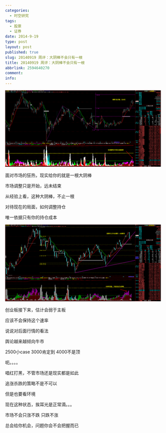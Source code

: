 ```yaml
---
categories:
  - 时空研究
tags:
  - 股票
  - 证券
date: 2014-9-19
type: post
layout: post
published: true
slug: 20140919 周评：大阴棒不会只有一根
title: 20140919 周评：大阴棒不会只有一根
abbrlink: 2594640270
comment:
info:
---
```

![20140919-0](/images/20140919-0.gif)

面对市场的狂热，现实给你的就是一根大阴棒

市场调整只是开始，远未结束

从经验上看，这种大阴棒，不止一根

对待现在的局面，如何调整持仓

唯一依据只有你的持仓成本

![20140919-1](/images/20140919-1.gif)

创业板接下来，估计会弱于主板

应该不会保持这个速率


说说对后面行情的看法

舆论越来越倾向牛市

2500小case  3000肯定到 4000不是顶

呃。。。。

唱红打黑，不管市场还是现实都是如此

追涨杀跌的策略不是不可以

但是也要看环境

现在这种状态，挨耳光是正常滴。。。

市场不会只涨不跌 只跌不涨

总会给你机会，问题你会不会把握而已